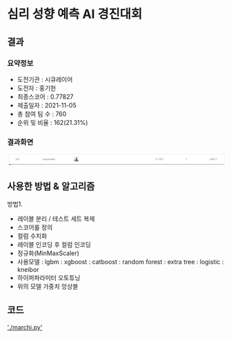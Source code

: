 # 심리 성향 예측 AI 경진대회

## 결과

### 요약정보

- 도전기관 : 시큐레이어
- 도전자 : 홍기헌
- 최종스코어 : 0.77827
- 제출일자 : 2021-11-05
- 총 참여 팀 수 : 760
- 순위 및 비율 : 162(21.31%)

### 결과화면

![final](./marchi_leaderboard.png)

## 사용한 방법 & 알고리즘
방법1. 
- 레이블 분리 / 테스트 세트 복제
- 스코어룰 정의
- 컬럼 수치화
- 레이블 인코딩 후 컬럼 인코딩
- 정규화(MinMaxScaler)
- 사용모델
  : lgbm
  : xgboost
  : catboost
  : random forest
  : extra tree
  : logistic
  : kneibor
- 하이퍼파라미터 오토튜닝
- 위의 모델 가중치 앙상블

## 코드
['./marchi.py'](./marchi.py)


